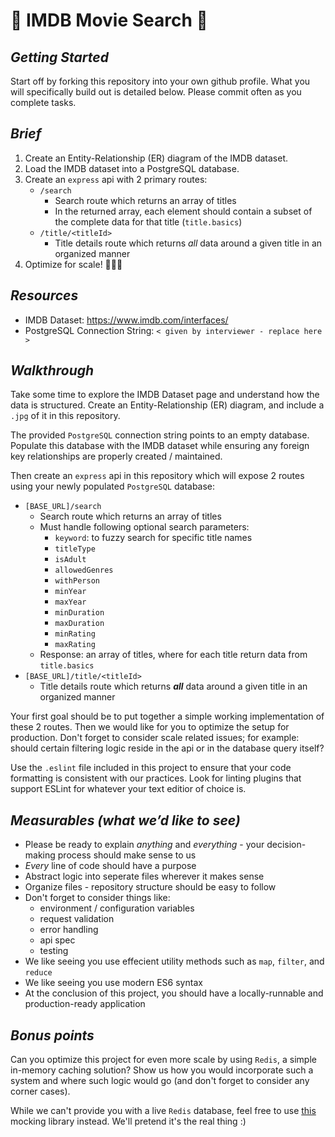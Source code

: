 # 🍿 IMDB Movie Search 🍿


## *Getting Started*

Start off by forking this repository into your own github profile. What you will specifically build out is detailed below. Please commit often as you complete tasks.


## *Brief*

1) Create an Entity-Relationship (ER) diagram of the IMDB dataset.
2) Load the IMDB dataset into a PostgreSQL database.
3) Create an `express` api with 2 primary routes:
   * `/search`
     * Search route which returns an array of titles
     * In the returned array, each element should contain a subset of the complete data for that title (`title.basics`)
   * `/title/<titleId>`
     * Title details route which returns _all_ data around a given title in an organized manner
4) Optimize for scale! 🚀🚀🚀


## *Resources*

* IMDB Dataset: https://www.imdb.com/interfaces/
* PostgreSQL Connection String: `< given by interviewer - replace here >`


## *Walkthrough*

Take some time to explore the IMDB Dataset page and understand how the data is structured. Create an Entity-Relationship (ER) diagram, and include a `.jpg` of it in this repository.

The provided `PostgreSQL` connection string points to an empty database. Populate this database with the IMDB dataset while ensuring any foreign key relationships are properly created / maintained.

Then create an `express` api in this repository which will expose 2 routes using your newly populated `PostgreSQL` database:
* `[BASE_URL]/search`
  * Search route which returns an array of titles
  * Must handle following optional search parameters:
    * `keyword`: to fuzzy search for specific title names
    * `titleType`
    * `isAdult`
    * `allowedGenres`
    * `withPerson`
    * `minYear`
    * `maxYear`
    * `minDuration`
    * `maxDuration`
    * `minRating`
    * `maxRating`
  * Response: an array of titles, where for each title return data from `title.basics`
* `[BASE_URL]/title/<titleId>`
  * Title details route which returns *__all__* data around a given title in an organized manner

Your first goal should be to put together a simple working implementation of these 2 routes. Then we would like for you to optimize the setup for production. Don't forget to consider scale related issues; for example: should certain filtering logic reside in the api or in the database query itself?

Use the `.eslint` file included in this project to ensure that your code formatting is consistent with our practices. Look for linting plugins that support ESLint for whatever your text editior of choice is.


## *Measurables (what we’d like to see)*

* Please be ready to explain _anything_ and _everything_ - your decision-making process should make sense to us
* _Every_ line of code should have a purpose
* Abstract logic into seperate files wherever it makes sense
* Organize files - repository structure should be easy to follow
* Don't forget to consider things like:
  * environment / configuration variables
  * request validation
  * error handling
  * api spec
  * testing
* We like seeing you use effecient utility methods such as `map`, `filter`, and `reduce`
* We like seeing you use modern ES6 syntax
* At the conclusion of this project, you should have a locally-runnable and production-ready application


## *Bonus points*

Can you optimize this project for even more scale by using `Redis`, a simple in-memory caching solution? Show us how you would incorporate such a system and where such logic would go (and don't forget to consider any corner cases).

While we can't provide you with a live `Redis` database, feel free to use [this](https://www.npmjs.com/package/redis-mock) mocking library instead. We'll pretend it's the real thing :)